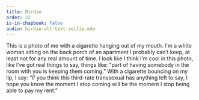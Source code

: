 ```yaml
---
title: Birdie
order: 22
is-in-chapbook: false
audio: birdie-alt-text-selfie.m4a
---
```

This is a photo of me with a cigarette hanging out of my mouth. I'm a white woman sitting on the back porch of an apartment I probably can’t keep, at least not for any real amount of time. I look like I think I’m cool in this photo, like I’ve got real things to say, things like: “part of having somebody in the room with you is keeping them coming.” With a cigarette bouncing on my lip, I say: “if you think this third-rate transsexual has anything left to say, I hope you know the moment I stop coming will be the moment I stop being able to pay my rent.”
